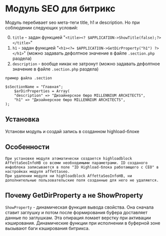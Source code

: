 # Модуль SEO для битрикс

Модуль перебивает seo мета-теги title, h1 и description.
Но при соблюдении следующих условий:

0. `title` - задан функцией "`<title><? $APPLICATION->ShowTitle(false);?> </title>`"
1. `h1` - задан функцией "`<h1><?= $APPLICATION->GetDirProperty("h1") ?></h1>`" (можно задавать дефолтное значение в файле `.section.php` раздела)
2. `description` - вообще никак не затронут (можно задавать дефолтное значение в файле `.section.php` раздела)

`пример файла .section`
```
$sSectionName = "Главная";
    $arDirProperties = Array(
    "description" => "Дизайнерское бюро MILLENNIUM ARCHITECTS",
    "h1" => "Дизайнерское бюро MILLENNIUM ARCHITECTS",
);
```
## Установка
Установи модуль и создай запись в созданном highload-блоке
## Особенности
```
При установке модуля атоматически создается highloadblock AffettaSeoInfoHB со всеми необходимыми параметрами. ID созданого инфоблока записывается в поле "ID Highload-блока работающего с СЕО" в настройках модуля affettaseo.
При удалении модуля ни highloadblock AffettaSeoInfoHB, ни дополнительные пользовательские поля созданные для него не удаляются.
```
## Почему GetDirProperty а не ShowProperty

`ShowProperty` - динамическая функция вывода свойства. Она сначала ставит заглушку и потом после формирования буфера доставляет данные по заглушкам. Эта опирация ломает верстку при активации кэширования. Динамические функции при исполнении в буферной зоне вызывают баги кэширования битрикса. 
